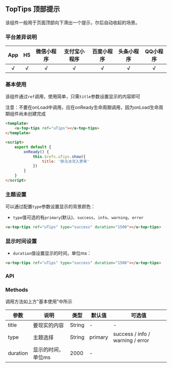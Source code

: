 ## TopTips 顶部提示

<demo-model url="/pages/componentsA/topTips/index"></demo-model>


该组件一般用于页面顶部向下滑出一个提示，尔后自动收起的场景。

### 平台差异说明

|App|H5|微信小程序|支付宝小程序|百度小程序|头条小程序|QQ小程序|
|:-:|:-:|:-:|:-:|:-:|:-:|:-:|
|√|√|√|√|√|√|√|

### 基本使用

该组件通过`ref`调用，使用简单，只需`title`参数设置显示的内容即可  

注意：不要在onLoad中调用，应在onReady生命周期调用，因为onLoad生命周期组件尚未创建完成

```html
<template>
	<u-top-tips ref="uTips"></u-top-tips>
</template>

<script>
	export default {
		onReady() {
			this.$refs.uTips.show({
				title: '铁马冰河入梦来'
			})
		}
	}
</script>
```

### 主题设置

可以通过配置`type`参数设置显示的背景颜色：

- `type`值可选的有`primary`(默认)、`success`、`info`、`warning`、`error`

```html
<u-top-tips ref="uTips" type="success" duration="1500"></u-top-tips>
```

### 显示时间设置

- `duration`值设置显示的时间，单位ms：

```html
<u-top-tips ref="uTips" type="success" duration="1500"></u-top-tips>
```

### API

### Methods

调用方法如上方"基本使用"中所示

| 参数          | 说明            | 类型            | 默认值             |  可选值   |
|-------------  |---------------- |---------------|------------------ |-------- |
| title | 要现实的内容  | String | - | - |
| type | 主题选择  | String | primary | success / info / warning / error |
| duration | 显示的时间，单位ms | 2000  | - |
